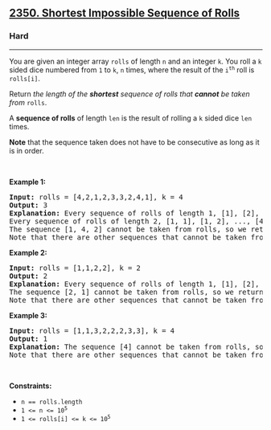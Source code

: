 <h2><a href="https://leetcode.com/problems/shortest-impossible-sequence-of-rolls/">2350. Shortest Impossible Sequence of Rolls</a></h2><h3>Hard</h3><hr><div style="user-select: auto;"><p style="user-select: auto;">You are given an integer array <code style="user-select: auto;">rolls</code> of length <code style="user-select: auto;">n</code> and an integer <code style="user-select: auto;">k</code>. You roll a <code style="user-select: auto;">k</code> sided dice numbered from <code style="user-select: auto;">1</code> to <code style="user-select: auto;">k</code>, <code style="user-select: auto;">n</code> times, where the result of the <code style="user-select: auto;">i<sup style="user-select: auto;">th</sup></code> roll is <code style="user-select: auto;">rolls[i]</code>.</p>

<p style="user-select: auto;">Return<em style="user-select: auto;"> the length of the <strong style="user-select: auto;">shortest</strong> sequence of rolls that <strong style="user-select: auto;">cannot</strong> be taken from </em><code style="user-select: auto;">rolls</code>.</p>

<p style="user-select: auto;">A <strong style="user-select: auto;">sequence of rolls</strong> of length <code style="user-select: auto;">len</code> is the result of rolling a <code style="user-select: auto;">k</code> sided dice <code style="user-select: auto;">len</code> times.</p>

<p style="user-select: auto;"><strong style="user-select: auto;">Note</strong> that the sequence taken does not have to be consecutive as long as it is in order.</p>

<p style="user-select: auto;">&nbsp;</p>
<p style="user-select: auto;"><strong style="user-select: auto;">Example 1:</strong></p>

<pre style="user-select: auto;"><strong style="user-select: auto;">Input:</strong> rolls = [4,2,1,2,3,3,2,4,1], k = 4
<strong style="user-select: auto;">Output:</strong> 3
<strong style="user-select: auto;">Explanation:</strong> Every sequence of rolls of length 1, [1], [2], [3], [4], can be taken from rolls.
Every sequence of rolls of length 2, [1, 1], [1, 2], ..., [4, 4], can be taken from rolls.
The sequence [1, 4, 2] cannot be taken from rolls, so we return 3.
Note that there are other sequences that cannot be taken from rolls.</pre>

<p style="user-select: auto;"><strong style="user-select: auto;">Example 2:</strong></p>

<pre style="user-select: auto;"><strong style="user-select: auto;">Input:</strong> rolls = [1,1,2,2], k = 2
<strong style="user-select: auto;">Output:</strong> 2
<strong style="user-select: auto;">Explanation:</strong> Every sequence of rolls of length 1, [1], [2], can be taken from rolls.
The sequence [2, 1] cannot be taken from rolls, so we return 2.
Note that there are other sequences that cannot be taken from rolls but [2, 1] is the shortest.
</pre>

<p style="user-select: auto;"><strong style="user-select: auto;">Example 3:</strong></p>

<pre style="user-select: auto;"><strong style="user-select: auto;">Input:</strong> rolls = [1,1,3,2,2,2,3,3], k = 4
<strong style="user-select: auto;">Output:</strong> 1
<strong style="user-select: auto;">Explanation:</strong> The sequence [4] cannot be taken from rolls, so we return 1.
Note that there are other sequences that cannot be taken from rolls but [4] is the shortest.
</pre>

<p style="user-select: auto;">&nbsp;</p>
<p style="user-select: auto;"><strong style="user-select: auto;">Constraints:</strong></p>

<ul style="user-select: auto;">
	<li style="user-select: auto;"><code style="user-select: auto;">n == rolls.length</code></li>
	<li style="user-select: auto;"><code style="user-select: auto;">1 &lt;= n &lt;= 10<sup style="user-select: auto;">5</sup></code></li>
	<li style="user-select: auto;"><code style="user-select: auto;">1 &lt;= rolls[i] &lt;= k &lt;= 10<sup style="user-select: auto;">5</sup></code></li>
</ul>
</div>